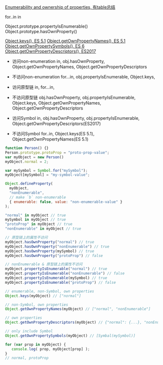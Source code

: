 [Enumerability and ownership of properties, 有table总结
](https://developer.mozilla.org/en-US/docs/Web/JavaScript/Enumerability_and_ownership_of_properties)

for..in
in

Object.prototype.propertyIsEnumerable()
Object.prototype.hasOwnProperty()

[Object.keys(), ES 5.1](https://developer.mozilla.org/en-US/docs/Web/JavaScript/Reference/Global_Objects/Object/keys)
[Object.getOwnPropertyNames(), ES 5.1](https://developer.mozilla.org/en-US/docs/Web/JavaScript/Reference/Global_Objects/Object/getOwnPropertyNames)
[Object.getOwnPropertySymbols(), ES 6](https://developer.mozilla.org/en-US/docs/Web/JavaScript/Reference/Global_Objects/Object/getOwnPropertySymbols)
[Object.getOwnPropertyDescriptors(), ES2017](https://developer.mozilla.org/en-US/docs/Web/JavaScript/Reference/Global_Objects/Object/getOwnPropertyDescriptors)



* 访问non-enumeration
in, obj.hasOwnProperty, Object.getOwnPropertyNames, Object.getOwnPropertyDescriptors

* 不访问non-enumeration
for...in, obj.propertyIsEnumerable, Object.keys,

* 访问原型链
in, for...in,

* 不访问原型链
obj.hasOwnProperty, obj.propertyIsEnumerable, Object.keys, Object.getOwnPropertyNames, Object.getOwnPropertyDescriptors

* 访问Symbol
in, obj.hasOwnProperty, obj.propertyIsEnumerable, Object.getOwnPropertyDescriptors(ES2017)

* 不访问Symbol
for..in, Object.keys(ES 5.1), Object.getOwnPropertyNames(ES 5.1)

```js
function Person() {}
Person.prototype.protoProp = "proto-prop-value";
var myObject = new Person()
myObject.normal = 2;

var mySymbol = Symbol.for("mySymbol");
myObject[mySymbol] = "my-symbol-value";

Object.defineProperty(
  myObject,
  "nonEnumerable",
  // make `b` non-enumerable
  { enumerable: false, value: "non-enumerable-value" }
);

"normal" in myObject // true
mySymbol in myObject // true
"protoProp" in myObject // true
"nonEnumerable" in myObject // true

// 原型链上的属性不访问
myObject.hasOwnProperty("normal") // true
myObject.hasOwnProperty("nonEnumerable") // true
myObject.hasOwnProperty(mySymbol) // true
myObject.hasOwnProperty("protoProp") // false

// nonEnumerable & 原型链上的属性不访问
myObject.propertyIsEnumerable("normal") // true
myObject.propertyIsEnumerable("nonEnumerable") // false
myObject.propertyIsEnumerable(mySymbol) // true
myObject.propertyIsEnumerable("protoProp") // false

// enumerable, non-Symbol, own properties
Object.keys(myObject) // ["normal"]

// non-Symbol, own properties
Object.getOwnPropertyNames(myObject) // ["normal", "nonEnumerable"]

// own properties
Object.getOwnPropertyDescriptors(myObject) // {"normal": {...}, "nonEnumerable": {...},"Symbol(mySymbol)": {...}}

// only include Symbol
Object.getOwnPropertySymbols(myObject) // [Symbal(mySymbol)]

for (var prop in myObject) {
   console.log( prop, myObject[prop] );
}
// normal, protoProp
```